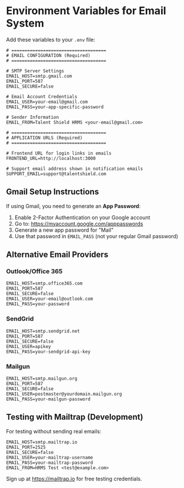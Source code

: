 # Environment Variables for Email System

Add these variables to your `.env` file:

```env
# ====================================
# EMAIL CONFIGURATION (Required)
# ====================================

# SMTP Server Settings
EMAIL_HOST=smtp.gmail.com
EMAIL_PORT=587
EMAIL_SECURE=false

# Email Account Credentials
EMAIL_USER=your-email@gmail.com
EMAIL_PASS=your-app-specific-password

# Sender Information
EMAIL_FROM=Talent Shield HRMS <your-email@gmail.com>

# ====================================
# APPLICATION URLS (Required)
# ====================================

# Frontend URL for login links in emails
FRONTEND_URL=http://localhost:3000

# Support email address shown in notification emails
SUPPORT_EMAIL=support@talentshield.com
```

## Gmail Setup Instructions

If using Gmail, you need to generate an **App Password**:

1. Enable 2-Factor Authentication on your Google account
2. Go to: https://myaccount.google.com/apppasswords
3. Generate a new app password for "Mail"
4. Use that password in `EMAIL_PASS` (not your regular Gmail password)

## Alternative Email Providers

### Outlook/Office 365
```env
EMAIL_HOST=smtp.office365.com
EMAIL_PORT=587
EMAIL_SECURE=false
EMAIL_USER=your-email@outlook.com
EMAIL_PASS=your-password
```

### SendGrid
```env
EMAIL_HOST=smtp.sendgrid.net
EMAIL_PORT=587
EMAIL_SECURE=false
EMAIL_USER=apikey
EMAIL_PASS=your-sendgrid-api-key
```

### Mailgun
```env
EMAIL_HOST=smtp.mailgun.org
EMAIL_PORT=587
EMAIL_SECURE=false
EMAIL_USER=postmaster@yourdomain.mailgun.org
EMAIL_PASS=your-mailgun-password
```

## Testing with Mailtrap (Development)

For testing without sending real emails:

```env
EMAIL_HOST=smtp.mailtrap.io
EMAIL_PORT=2525
EMAIL_SECURE=false
EMAIL_USER=your-mailtrap-username
EMAIL_PASS=your-mailtrap-password
EMAIL_FROM=HRMS Test <test@example.com>
```

Sign up at https://mailtrap.io for free testing credentials.
